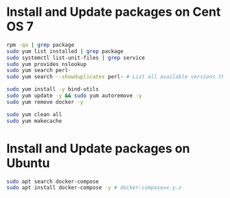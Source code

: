 # Install and Update packages on Cent OS 7

```bash
rpm -qa | grep package
sudo yum list installed | grep package
sudo systemctl list-unit-files | grep service
sudo yum provides nslookup
sudo yum search perl-
sudo yum search --showduplicates perl- # List all available versions that can be installed of perl-

sudo yum install -y bind-utils
sudo yum update -y && sudo yum autoremove -y
sudo yum remove docker -y

sudo yum clean all
sudo yum makecache
```

# Install and Update packages on Ubuntu

```bash
sudo apt search docker-compose
sudo apt install docker-compose -y # docker-compose=x.y.z
```
